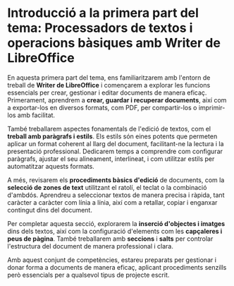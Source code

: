 # Introducció a la primera part del tema: Processadors de textos i operacions bàsiques amb Writer de LibreOffice

En aquesta primera part del tema, ens familiaritzarem amb l'entorn de treball de **Writer de LibreOffice** i començarem a explorar les funcions essencials per crear, gestionar i editar documents de manera eficaç. Primerament, aprendrem a **crear, guardar i recuperar documents**, així com a exportar-los en diversos formats, com PDF, per compartir-los o imprimir-los amb facilitat.

També treballarem aspectes fonamentals de l'edició de textos, com el **treball amb paràgrafs i estils**. Els estils són eines potents que permeten aplicar un format coherent al llarg del document, facilitant-ne la lectura i la presentació professional. Dedicarem temps a comprendre com configurar paràgrafs, ajustar el seu alineament, interlineat, i com utilitzar estils per automatitzar aquests formats.

A més, revisarem els **procediments bàsics d'edició** de documents, com la **selecció de zones de text** utilitzant el ratolí, el teclat o la combinació d'ambdós. Aprendreu a seleccionar textos de manera precisa i ràpida, tant caràcter a caràcter com línia a línia, així com a retallar, copiar i enganxar contingut dins del document.

Per completar aquesta secció, explorarem la **inserció d'objectes i imatges** dins dels textos, així com la configuració d'elements com les **capçaleres i peus de pàgina**. També treballarem amb **seccions** i **salts** per controlar l'estructura del document de manera professional i clara.

Amb aquest conjunt de competències, estareu preparats per gestionar i donar forma a documents de manera eficaç, aplicant procediments senzills però essencials per a qualsevol tipus de projecte escrit.

